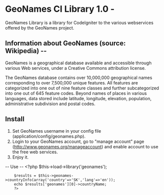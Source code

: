 # GeoNames CI Library 1.0 -
GeoNames Library is a library for CodeIgniter to the various webservices offered by the GeoNames project.

## Information about GeoNames (source: Wikipedia) --
GeoNames is a geographical database available and accessible through various Web services, under a Creative Commons attribution license.

The GeoNames database contains over 10,000,000 geographical names corresponding to over 7,500,000 unique features. All features are categorized into one out of nine feature classes and further subcategorized into one out of 645 feature codes. Beyond names of places in various languages, data stored include latitude, longitude, elevation, population, administrative subdivision and postal codes. 

## Install
1. Set GeoNames username in your config file (application/config/geonames.php).
2. Login to your GeoNames account, go to "manage account" page (http://www.geonames.org/manageaccount) and enable account to use the free web services.
3. Enjoy it.

-- Use --
		<?php
		$this->load->library('geonames');

		$results = $this->geonames->countryInfo(array('country'=>'SK','lang'=>'en'));
		echo $results['geonames'][0]->countryName;
		?>